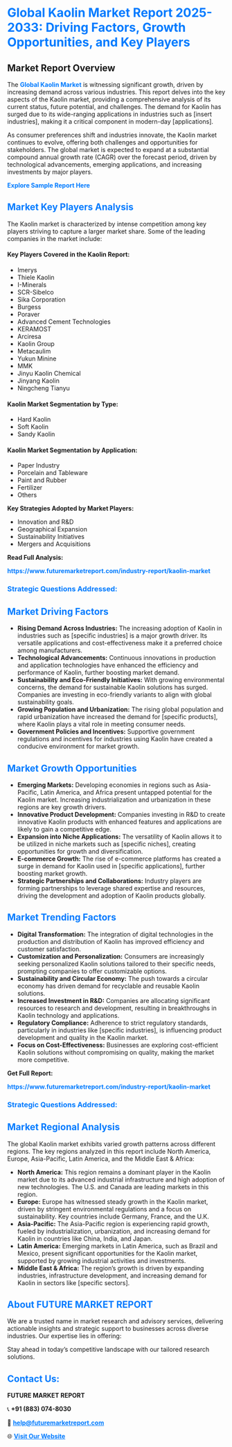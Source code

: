 <h1 style="color: #007BFF;">Global Kaolin Market Report 2025-2033: Driving Factors, Growth Opportunities, and Key Players</h1>

<section id="overview">
<h2>Market Report Overview</h2>
<p>The <a href="https://www.futuremarketreport.com/industry-report/kaolin-market" style="color: #007BFF; text-decoration: none;"><strong>Global Kaolin Market</strong></a> is witnessing significant growth, driven by increasing demand across various industries. This report delves into the key aspects of the Kaolin market, providing a comprehensive analysis of its current status, future potential, and challenges. The demand for Kaolin has surged due to its wide-ranging applications in industries such as [insert industries], making it a critical component in modern-day [applications].</p>
<p>As consumer preferences shift and industries innovate, the Kaolin market continues to evolve, offering both challenges and opportunities for stakeholders. The global market is expected to expand at a substantial compound annual growth rate (CAGR) over the forecast period, driven by technological advancements, emerging applications, and increasing investments by major players.</p>
</section>

<section id="overview">
<p><a href="https://www.futuremarketreport.com/request-sample/reportId=102514" style="color: #007BFF; text-decoration: none;"><strong>Explore Sample Report Here</strong></a></p>
</section>

<section id="key-players">
<h2 style="color: #007BFF;">Market Key Players Analysis</h2>
<p>The Kaolin market is characterized by intense competition among key players striving to capture a larger market share. Some of the leading companies in the market include:</p>
<h4>Key Players Covered in the Kaolin Report:</h4>
<ul><li>Imerys</li><li>Thiele Kaolin</li><li>I-Minerals</li><li>SCR-Sibelco</li><li>Sika Corporation</li><li>Burgess</li><li>Poraver</li><li>Advanced Cement Technologies</li><li>KERAMOST</li><li>Arciresa</li><li>Kaolin Group</li><li>Metacaulim</li><li>Yukun Minine</li><li>MMK</li><li>Jinyu Kaolin Chemical</li><li>Jinyang Kaolin</li><li>Ningcheng Tianyu</li></ul>
<h4>Kaolin Market Segmentation by Type:</h4>
<ul><li>Hard Kaolin</li><li>Soft Kaolin</li><li>Sandy Kaolin</li></ul>

<h4>Kaolin Market Segmentation by Application:</h4>
<ul><li>Paper Industry</li><li>Porcelain and Tableware</li><li>Paint and Rubber</li><li>Fertilizer</li><li>Others</li></ul>
<p><strong>Key Strategies Adopted by Market Players:</strong></p>
<ul>
<li>Innovation and R&D</li>
<li>Geographical Expansion</li>
<li>Sustainability Initiatives</li>
<li>Mergers and Acquisitions</li>
</ul>
</section>

<section>
<p><strong>Read Full Analysis: </strong></p><a href="https://www.futuremarketreport.com/industry-report/kaolin-market" style="color: #007BFF; text-decoration: none;"><strong>https://www.futuremarketreport.com/industry-report/kaolin-market</strong></a>
<h3 style="color: #007BFF;">Strategic Questions Addressed:</h3>
</section>

<section id="driving-factors">
<h2 style="color: #007BFF;">Market Driving Factors</h2>
<ul>
<li><strong>Rising Demand Across Industries:</strong> The increasing adoption of Kaolin in industries such as [specific industries] is a major growth driver. Its versatile applications and cost-effectiveness make it a preferred choice among manufacturers.</li>
<li><strong>Technological Advancements:</strong> Continuous innovations in production and application technologies have enhanced the efficiency and performance of Kaolin, further boosting market demand.</li>
<li><strong>Sustainability and Eco-Friendly Initiatives:</strong> With growing environmental concerns, the demand for sustainable Kaolin solutions has surged. Companies are investing in eco-friendly variants to align with global sustainability goals.</li>
<li><strong>Growing Population and Urbanization:</strong> The rising global population and rapid urbanization have increased the demand for [specific products], where Kaolin plays a vital role in meeting consumer needs.</li>
<li><strong>Government Policies and Incentives:</strong> Supportive government regulations and incentives for industries using Kaolin have created a conducive environment for market growth.</li>
</ul>
</section>

<section id="growth-opportunities">
<h2 style="color: #007BFF;">Market Growth Opportunities</h2>
<ul>
<li><strong>Emerging Markets:</strong> Developing economies in regions such as Asia-Pacific, Latin America, and Africa present untapped potential for the Kaolin market. Increasing industrialization and urbanization in these regions are key growth drivers.</li>
<li><strong>Innovative Product Development:</strong> Companies investing in R&D to create innovative Kaolin products with enhanced features and applications are likely to gain a competitive edge.</li>
<li><strong>Expansion into Niche Applications:</strong> The versatility of Kaolin allows it to be utilized in niche markets such as [specific niches], creating opportunities for growth and diversification.</li>
<li><strong>E-commerce Growth:</strong> The rise of e-commerce platforms has created a surge in demand for Kaolin used in [specific applications], further boosting market growth.</li>
<li><strong>Strategic Partnerships and Collaborations:</strong> Industry players are forming partnerships to leverage shared expertise and resources, driving the development and adoption of Kaolin products globally.</li>
</ul>
</section>

<section id="trending-factors">
<h2 style="color: #007BFF;">Market Trending Factors</h2>
<ul>
<li><strong>Digital Transformation:</strong> The integration of digital technologies in the production and distribution of Kaolin has improved efficiency and customer satisfaction.</li>
<li><strong>Customization and Personalization:</strong> Consumers are increasingly seeking personalized Kaolin solutions tailored to their specific needs, prompting companies to offer customizable options.</li>
<li><strong>Sustainability and Circular Economy:</strong> The push towards a circular economy has driven demand for recyclable and reusable Kaolin solutions.</li>
<li><strong>Increased Investment in R&D:</strong> Companies are allocating significant resources to research and development, resulting in breakthroughs in Kaolin technology and applications.</li>
<li><strong>Regulatory Compliance:</strong> Adherence to strict regulatory standards, particularly in industries like [specific industries], is influencing product development and quality in the Kaolin market.</li>
<li><strong>Focus on Cost-Effectiveness:</strong> Businesses are exploring cost-efficient Kaolin solutions without compromising on quality, making the market more competitive.</li>
</ul>
</section>

<section>
<p><strong>Get Full Report: </strong></p><a href="https://www.futuremarketreport.com/industry-report/kaolin-market" style="color: #007BFF; text-decoration: none;"><strong>https://www.futuremarketreport.com/industry-report/kaolin-market</strong></a>
<h3 style="color: #007BFF;">Strategic Questions Addressed:</h3>
</section>


<section id="regional-analysis">
<h2 style="color: #007BFF;">Market Regional Analysis</h2>
<p>The global Kaolin market exhibits varied growth patterns across different regions. The key regions analyzed in this report include North America, Europe, Asia-Pacific, Latin America, and the Middle East & Africa:</p>
<ul>
<li><strong>North America:</strong> This region remains a dominant player in the Kaolin market due to its advanced industrial infrastructure and high adoption of new technologies. The U.S. and Canada are leading markets in this region.</li>
<li><strong>Europe:</strong> Europe has witnessed steady growth in the Kaolin market, driven by stringent environmental regulations and a focus on sustainability. Key countries include Germany, France, and the U.K.</li>
<li><strong>Asia-Pacific:</strong> The Asia-Pacific region is experiencing rapid growth, fueled by industrialization, urbanization, and increasing demand for Kaolin in countries like China, India, and Japan.</li>
<li><strong>Latin America:</strong> Emerging markets in Latin America, such as Brazil and Mexico, present significant opportunities for the Kaolin market, supported by growing industrial activities and investments.</li>
<li><strong>Middle East & Africa:</strong> The region’s growth is driven by expanding industries, infrastructure development, and increasing demand for Kaolin in sectors like [specific sectors].</li>
</ul>
</section>

<footer>
<h2 style="color: #007BFF;">About FUTURE MARKET REPORT</h2>
<p>We are a trusted name in market research and advisory services, delivering actionable insights and strategic support to businesses across diverse industries. Our expertise lies in offering:</p>

<p>Stay ahead in today’s competitive landscape with our tailored research solutions.</p>

<h2 style="color: #007BFF;">Contact Us:</h2>
<p><strong>FUTURE MARKET REPORT</strong></p>
<p>📞 <strong>+91 (883) 074-8030</strong></p>
<p>📧 <strong><a href="mailto:help@futuremarketreport.com" style="color: #007BFF;">help@futuremarketreport.com</a></strong></p>
<p>🌐 <strong><a href="https://www.futuremarketreport.com/" style="color: #007BFF;">Visit Our Website</a></strong></p>
</footer>